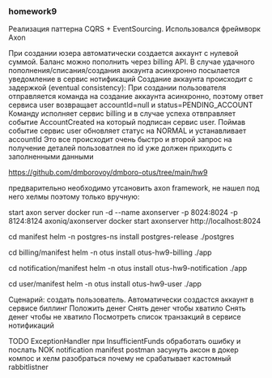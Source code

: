 ### homework9

Реализация паттерна CQRS + EventSourcing. Использовался фреймворк Axon

При создании юзера автоматически создается  аккаунт с нулевой суммой. Баланс можно пополнить через billing API. В случае удачного пополнения/списания/создания аккаунта асинхронно посылается уведомление
в сервис нотификаций
Создание аккаунта происходит с задержкой (eventual consistency):
При создании пользователя отправляется команда на создание аккаунта асинхронно, поэтому ответ сервиса user возвращает accountId=null и status=PENDING_ACCOUNT
Команду исполняет сервис billing и в случае успеха отвправляет событие AccountCreated на который подписан сервис user. Поймав событие сервис user обновляет статус на NORMAL и устанавливает accountId
Это все происходит очень быстро и второй запрос на получение деталей пользоватлея по id уже должен приходить с заполненными данными

https://github.com/dmborovoy/dmboro-otus/tree/main/hw9

предварительно необходимо утсановить axon framework, не нашел под него хелмы поэтому только вручную:

start axon server
docker run -d --name axonserver -p 8024:8024 -p 8124:8124 axoniq/axonserver
docker start axonserver
http://localhost:8024

cd manifest
helm -n postgres-ns install postgres-release ./postgres

cd billing/manifest
helm -n otus install otus-hw9-billing ./app

cd notification/manifest
helm -n otus install otus-hw9-notification ./app

cd user/manifest
helm -n otus install otus-hw9-user ./app


Сценарий:
создать пользователь. Автоматически создастся аккаунт в сервисе биллинг
Положить денег
Снять денег чтобы хватило
Снять денег чтобы не хватило
Посмотреть список транзакций в сервисе нотификаций


TODO
ExceptionHandler при InsufficientFunds обработать ошибку и послать NOK notification
manifest
postman
засунуть аксон в докер компос и хелм
разобраться почему не срабатывает кастомный rabbitlistner